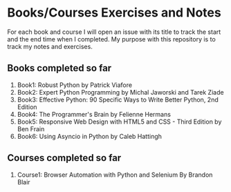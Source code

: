 # Books/Courses Exercises and Notes

For each book and course I will open an issue with its title to track the
start and the end time when I completed. My purpose with this repository is to
track my notes and exercises.

## Books completed so far
1. Book1: Robust Python by Patrick Viafore
2. Book2: Expert Python Programming by Michal Jaworski and Tarek Ziade
3. Book3: Effective Python: 90 Specific Ways to Write Better Python, 2nd Edition
4. Book4: The Programmer's Brain by Felienne Hermans
5. Book5: Responsive Web Design with HTML5 and CSS - Third Edition by Ben Frain
6. Book6: Using Asyncio in Python by Caleb Hattingh

## Courses completed so far
1. Course1: Browser Automation with Python and Selenium By Brandon Blair

